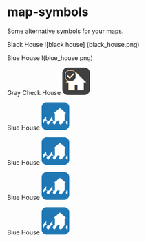 # map-symbols

Some alternative symbols for your maps.

Black House
![black house]
(black_house.png)

Blue House
!(blue_house.png)

Gray Check House
![blue house](gray_check_house.png)

Blue House
![blue house](blue_house.png)

Blue House
![blue house](blue_house.png)

Blue House
![blue house](blue_house.png)

Blue House
![blue house](blue_house.png)
